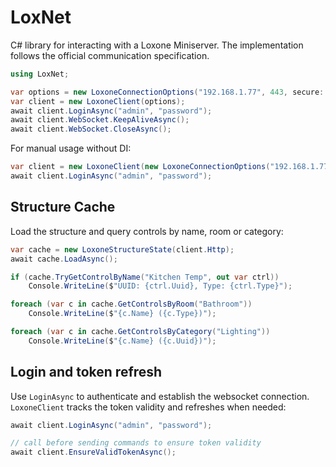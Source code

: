 # LoxNet

C# library for interacting with a Loxone Miniserver. The implementation follows the official communication specification.

```csharp
using LoxNet;

var options = new LoxoneConnectionOptions("192.168.1.77", 443, secure: true);
var client = new LoxoneClient(options);
await client.LoginAsync("admin", "password");
await client.WebSocket.KeepAliveAsync();
await client.WebSocket.CloseAsync();
```

For manual usage without DI:

```csharp
var client = new LoxoneClient(new LoxoneConnectionOptions("192.168.1.77", 443, secure: true));
await client.LoginAsync("admin", "password");
```

## Structure Cache

Load the structure and query controls by name, room or category:

```csharp
var cache = new LoxoneStructureState(client.Http);
await cache.LoadAsync();

if (cache.TryGetControlByName("Kitchen Temp", out var ctrl))
    Console.WriteLine($"UUID: {ctrl.Uuid}, Type: {ctrl.Type}");

foreach (var c in cache.GetControlsByRoom("Bathroom"))
    Console.WriteLine($"{c.Name} ({c.Type})");

foreach (var c in cache.GetControlsByCategory("Lighting"))
    Console.WriteLine($"{c.Name} ({c.Uuid})");
```

## Login and token refresh

Use `LoginAsync` to authenticate and establish the websocket connection.
`LoxoneClient` tracks the token validity and refreshes when needed:

```csharp
await client.LoginAsync("admin", "password");

// call before sending commands to ensure token validity
await client.EnsureValidTokenAsync();
```

